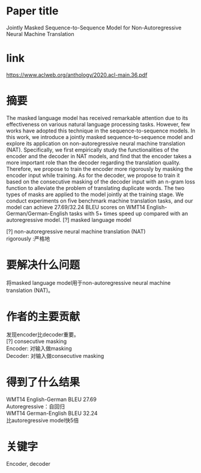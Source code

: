 # Paper title

Jointly Masked Sequence-to-Sequence Model for Non-Autoregressive Neural Machine Translation	

# link

https://www.aclweb.org/anthology/2020.acl-main.36.pdf	

# 摘要

The masked language model has received remarkable attention due to its effectiveness on various natural language processing tasks. However, few works have adopted this technique in the sequence-to-sequence models. In this work, we introduce a jointly masked sequence-to-sequence model and explore its application on non-autoregressive neural machine translation (NAT). Specifically, we first empirically study the functionalities of the encoder and the decoder in NAT models, and find that the encoder takes a more important role than the decoder regarding the translation quality. Therefore, we propose to train the encoder more rigorously by masking the encoder input while training. As for the decoder, we propose to train it based on the consecutive masking of the decoder input with an n-gram loss function to alleviate the problem of translating duplicate words. The two types of masks are applied to the model jointly at the training stage. We conduct experiments on five benchmark machine translation tasks, and our model can achieve 27.69/32.24 BLEU scores on WMT14 English-German/German-English tasks with 5+ times speed up compared with an autoregressive model.	[?]  masked language model
		
[?] non-autoregressive neural machine translation (NAT)  
rigorously :严格地

# 要解决什么问题

将masked language model用于non-autoregressive neural machine translation (NAT)。	  

# 作者的主要贡献

发现encoder比decoder重要。	  
[?] consecutive masking  
Encoder: 对输入做masking  
Decoder: 对输入做consecutive masking  

# 得到了什么结果

WMT14 English-German     BLEU     27.69	  
Autoregressive：自回归  
WMT14 German-English     BLEU     32.24  
比autoregressive model快5倍  

# 关键字

Encoder, decoder	
